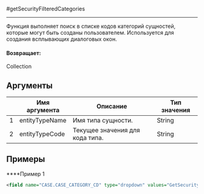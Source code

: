 #getSecurityFilteredCategories

---

Функция выполняет поиск в списке кодов категорий сущностей, которые могут быть созданы пользователем. Используется для создания всплывающих диалоговых окон.

#### Возвращает:

Collection<LabelValueBean>

## Аргументы

|  | Имя аргумента | Описание | Тип значения |
| --- | --- | --- | --- |
| 1 | entityTypeName | Имя типа сущности. | String |
| 2 | entityTypeCode | Текущее значения для кода типа. | String |

## Примеры

****Пример 1
```xml
<field name="CASE.CASE_CATEGORY_CD" type="dropdown" values="GetSecurityFilteredCategories('CASE', CASE.CASE_TYPE_CD)"><label><message key="field.case.case_category_cd.label.txt" /></label></field>
```

